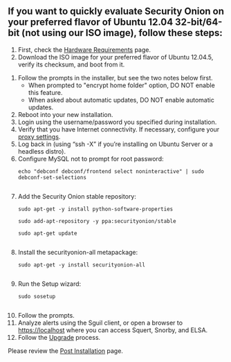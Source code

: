 ## If you want to quickly evaluate Security Onion on your preferred flavor of Ubuntu 12.04 32-bit/64-bit (not using our ISO image), follow these steps: ##
  1. First, check the [Hardware Requirements](Hardware.md) page.
  1. Download the ISO image for your preferred flavor of Ubuntu 12.04.5, verify its checksum,  and boot from it.<br>
<ol><li>Follow the prompts in the installer, but see the two notes below first.<br>
<ul><li>When prompted to "encrypt home folder" option, DO NOT enable this feature.<br>
</li><li>When asked about automatic updates, DO NOT enable automatic updates.<br>
</li></ul></li><li>Reboot into your new installation.<br>
</li><li>Login using the username/password you specified during installation.<br>
</li><li>Verify that you have Internet connectivity.  If necessary, configure your <a href='Proxy.md'>proxy settings</a>.<br>
</li><li>Log back in (using “ssh -X” if you’re installing on Ubuntu Server or a headless distro).<br>
</li><li>Configure MySQL not to prompt for root password:<br>
<pre><code>echo "debconf debconf/frontend select noninteractive" | sudo debconf-set-selections<br>
</code></pre>
</li><li>Add the Security Onion stable repository:<br>
<pre><code>sudo apt-get -y install python-software-properties<br>
sudo add-apt-repository -y ppa:securityonion/stable<br>
sudo apt-get update<br>
</code></pre>
</li><li>Install the securityonion-all metapackage:<br>
<pre><code>sudo apt-get -y install securityonion-all<br>
</code></pre>
</li><li>Run the Setup wizard:<br>
<pre><code>sudo sosetup<br>
</code></pre>
</li><li>Follow the prompts.<br>
</li><li>Analyze alerts using the Sguil client, or open a browser to <a href='https://localhost'>https://localhost</a> where you can access Squert, Snorby, and ELSA.<br>
</li><li>Follow the <a href='Upgrade.md'>Upgrade</a> process.</li></ol>

Please review the <a href='PostInstallation.md'>Post Installation</a> page.